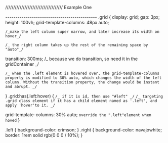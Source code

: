////////////////////////////////////
Example One

  <div class="grid">
    <div class="left"></div>
    <div class="right"></div>
  </div>
---------------------------------------------
.grid {
  display: grid;
  gap: 3px;
  height: 100vh;
  grid-template-columns: 48px auto;

`/_make the left column super narrow, and later increase its width on hover_/`

`/_ the right column takes up the rest of the remaining space by "auto"_/`

transition: 300ms; /_ because we do transition, so need it in the gridContainer _/

`/_ when the .left element is hovered over, the grid-template-columns property is modified to 30% auto, which changes the width of the left column. Without the transition property, the change would be instant and abrupt. _/`

}
.grid:has(.left:hover) {
`/_ if it is id, then use "#left" _/`
`/_ targeting .grid class element if it has a child element named as '.left', and apply 'hover'to it. _/`

grid-template-columns: 30% auto; `override the ".left"element when hoved`
}

.left {
background-color: crimson;
}
.right {
background-color: navajowhite;
border: 1rem solid rgb(0 0 0 / 10%);
}
